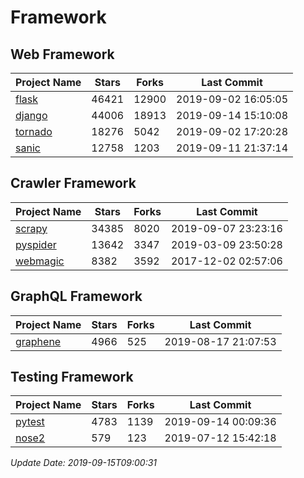 # Framework

## Web Framework

| Project Name | Stars | Forks | Last Commit |
| ------------ | ----- | ----- | ----------- |
| [flask](https://github.com/pallets/flask) | 46421 | 12900 | 2019-09-02 16:05:05 |
| [django](https://github.com/django/django) | 44006 | 18913 | 2019-09-14 15:10:08 |
| [tornado](https://github.com/tornadoweb/tornado) | 18276 | 5042 | 2019-09-02 17:20:28 |
| [sanic](https://github.com/huge-success/sanic) | 12758 | 1203 | 2019-09-11 21:37:14 |

## Crawler Framework

| Project Name | Stars | Forks | Last Commit |
| ------------ | ----- | ----- | ----------- |
| [scrapy](https://github.com/scrapy/scrapy) | 34385 | 8020 | 2019-09-07 23:23:16 |
| [pyspider](https://github.com/binux/pyspider) | 13642 | 3347 | 2019-03-09 23:50:28 |
| [webmagic](https://github.com/code4craft/webmagic) | 8382 | 3592 | 2017-12-02 02:57:06 |

## GraphQL Framework

| Project Name | Stars | Forks | Last Commit |
| ------------ | ----- | ----- | ----------- |
| [graphene](https://github.com/graphql-python/graphene) | 4966 | 525 | 2019-08-17 21:07:53 |

## Testing Framework

| Project Name | Stars | Forks | Last Commit |
| ------------ | ----- | ----- | ----------- |
| [pytest](https://github.com/pytest-dev/pytest) | 4783 | 1139 | 2019-09-14 00:09:36 |
| [nose2](https://github.com/nose-devs/nose2) | 579 | 123 | 2019-07-12 15:42:18 |

*Update Date: 2019-09-15T09:00:31*